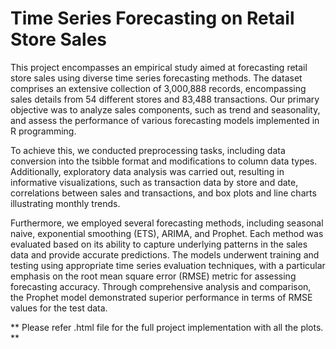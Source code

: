 # Time Series Forecasting on Retail Store Sales

This project encompasses an empirical study aimed at forecasting retail store sales using diverse time series forecasting methods. The dataset comprises an extensive collection of 3,000,888 records, encompassing sales details from 54 different stores and 83,488 transactions. Our primary objective was to analyze sales components, such as trend and seasonality, and assess the performance of various forecasting models implemented in R programming.

To achieve this, we conducted preprocessing tasks, including data conversion into the tsibble format and modifications to column data types. Additionally, exploratory data analysis was carried out, resulting in informative visualizations, such as transaction data by store and date, correlations between sales and transactions, and box plots and line charts illustrating monthly trends.

Furthermore, we employed several forecasting methods, including seasonal naive, exponential smoothing (ETS), ARIMA, and Prophet. Each method was evaluated based on its ability to capture underlying patterns in the sales data and provide accurate predictions. The models underwent training and testing using appropriate time series evaluation techniques, with a particular emphasis on the root mean square error (RMSE) metric for assessing forecasting accuracy.
Through comprehensive analysis and comparison, the Prophet model demonstrated superior performance in terms of RMSE values for the test data.

** Please refer .html file for the full project implementation with all the plots. **
